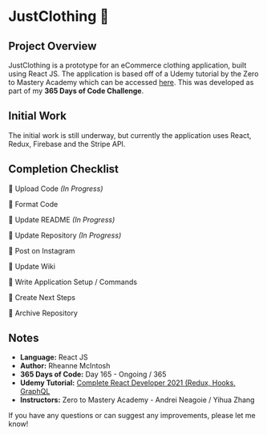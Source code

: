 # JustClothing :dress:

## Project Overview
JustClothing is a prototype for an eCommerce clothing application, built using React JS. The application is based off of a Udemy tutorial by the Zero to Mastery Academy which can be accessed [here](https://www.udemy.com/course/complete-react-developer-zero-to-mastery/). This was developed as part of my **365 Days of Code Challenge**.

## Initial Work
The initial work is still underway, but currently the application uses React, Redux, Firebase and the Stripe API.

<!-- :black_square_button: for not complete -->
<!-- :white_check_mark: for complete -->
## Completion Checklist
:black_square_button: Upload Code _(In Progress)_

:black_square_button: Format Code

:black_square_button: Update README _(In Progress)_

:black_square_button: Update Repository _(In Progress)_

:black_square_button: Post on Instagram

:black_square_button: Update Wiki

:black_square_button: Write Application Setup / Commands

:black_square_button: Create Next Steps
 
:black_square_button: Archive Repository

<!-- Repository Next Steps -->
<!-- 
## Next Steps
- Example Issue Name [(Issue #1)]()
- Host site if possible
-->

<!-- Repository Notes -->
## Notes
- **Language:** React JS
- **Author:** Rheanne McIntosh
- **365 Days of Code:** Day 165 - Ongoing / 365
- **Udemy Tutorial:** [Complete React Developer 2021 (Redux, Hooks, GraphQL](https://www.udemy.com/course/complete-react-developer-zero-to-mastery/)
- **Instructors:** Zero to Mastery Academy - Andrei Neagoie / Yihua Zhang 

If you have any questions or can suggest any improvements, please let me know!

<!-- Application Setup / Commands -->
<!--
## Application Setup / Commands
-->
